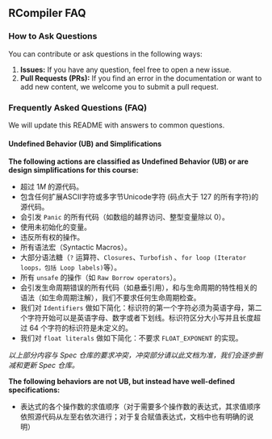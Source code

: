 ## RCompiler FAQ
### How to Ask Questions

You can contribute or ask questions in the following ways:

1. **Issues:** If you have any question, feel free to open a new issue.
2. **Pull Requests (PRs):** If you find an error in the documentation or want to add new content, we welcome you to submit a pull request.


### Frequently Asked Questions (FAQ)

We will update this README with answers to common questions.

#### Undefined Behavior (UB) and Simplifications

**The following actions are classified as Undefined Behavior (UB) or are design simplifications for this course:**

- 超过 $1M$ 的源代码。
- 包含任何扩展ASCII字符或多字节Unicode字符 (码点大于 $127$ 的所有字符)的源代码。
- 会引发 `Panic` 的所有代码（如数组的越界访问、整型变量除以 $0$）。
- 使用未初始化的变量。
- 违反所有权的操作。
- 所有语法宏（Syntactic Macros）。
- 大部分语法糖（`?` 运算符、`Closures`、`Turbofish` 、`for loop (Iterator loops，包括 Loop labels)`等）。
- 所有 `unsafe` 的操作（如 `Raw Borrow operators`）。
- 会引发生命周期错误的所有代码（如悬垂引用），和与生命周期的特性相关的语法（如生命周期注解），我们不要求任何生命周期检查。
- 我们对 `Identifiers` 做如下简化：标识符的第一个字符必须为英语字母，第二个字符开始可以是英语字母、数字或者下划线。标识符区分大小写并且长度超过 $64$ 个字符的标识符是未定义的。
- 我们对 `float literals` 做如下简化：不要求 `FLOAT_EXPONENT` 的实现。

*以上部分内容与 Spec 仓库的要求冲突，冲突部分请以此文档为准，我们会逐步删减和更新 Spec 仓库。*

**The following behaviors are not UB, but instead have well-defined specifications:**

- 表达式的各个操作数的求值顺序（对于需要多个操作数的表达式，其求值顺序依照源代码从左至右依次进行；对于复合赋值表达式，文档中也有明确的说明）
